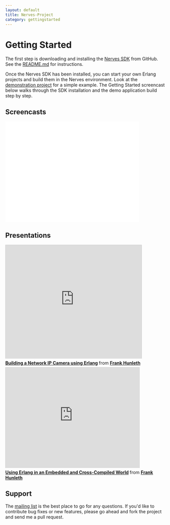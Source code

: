 ```yaml
---
layout: default
title: Nerves-Project
category: gettingstarted
---
```


# Getting Started

The first step is downloading and installing the [Nerves
SDK](https://github.com/nerves-project/nerves-sdk) from GitHub. See the
[README.md](https://github.com/nerves-project/nerves-sdk/blob/master/README.md)
for instructions.

Once the Nerves SDK has been installed, you can start your own Erlang projects
and build them in the Nerves environment. Look at the [demonstration
project](https://github.com/nerves-project/nerves-demo) for
a simple example. The Getting Started screencast below walks through the SDK
installation and the demo application build step by step.

## Screencasts

<iframe width="420" height="315" src="//www.youtube.com/embed/kWXrct6nnGg"
frameborder="0" allowfullscreen></iframe>

## Presentations

<iframe src="http://www.slideshare.net/slideshow/embed_code/32062475"
width="427" height="356" frameborder="0" marginwidth="0" marginheight="0"
scrolling="no" style="border:1px solid #CCC; border-width:1px 1px 0;
margin-bottom:5px; max-width: 100%;" allowfullscreen> </iframe> <div
style="margin-bottom:5px"> <strong> <a
href="https://www.slideshare.net/fhunleth/building-a-network-ip-camera-using-erlang"
title="Building a Network IP Camera using Erlang" target="_blank">Building a
Network IP Camera using Erlang</a> </strong> from <strong><a
href="http://www.slideshare.net/fhunleth" target="_blank">Frank
Hunleth</a></strong> </div>

<iframe src="http://www.slideshare.net/slideshow/embed_code/29000661"
width="420" height="315" frameborder="0" marginwidth="0" marginheight="0"
scrolling="no" style="border:1px solid #CCC;border-width:1px 1px
0;margin-bottom:5px" allowfullscreen> </iframe> <div style="margin-bottom:5px">
<strong> <a href="https://www.slideshare.net/fhunleth/erlangdc-2013"
title="Using Erlang in an Embedded and Cross-Compiled World"
target="_blank">Using Erlang in an Embedded and Cross-Compiled World</a>
</strong> from <strong><a href="http://www.slideshare.net/fhunleth"
target="_blank">Frank Hunleth</a></strong> </div>

## Support

The [mailing list](https://groups.google.com/group/nerves-project)
is the best place to go for any questions. If you'd like to contribute bug fixes
or new features, please go ahead and fork the project and send me a pull
request.
